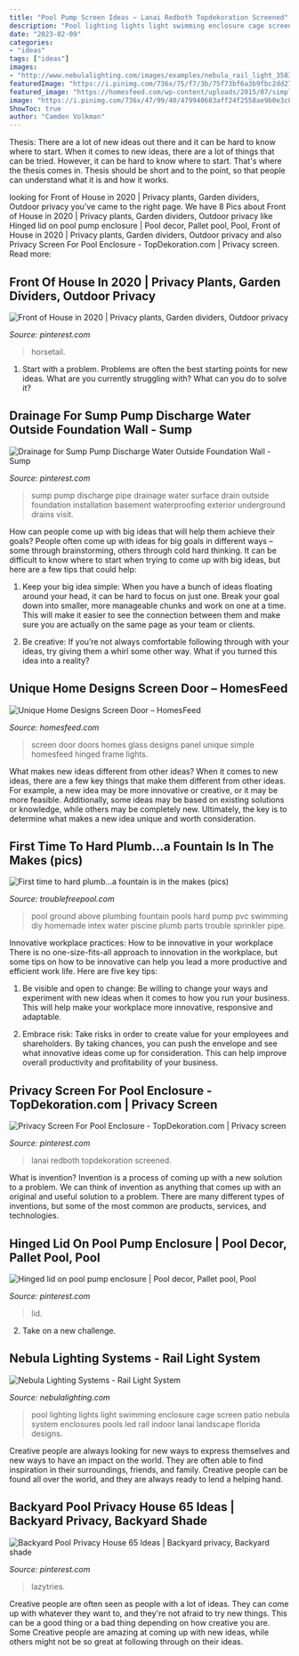 ```yaml
---
title: "Pool Pump Screen Ideas ~ Lanai Redboth Topdekoration Screened"
description: "Pool lighting lights light swimming enclosure cage screen patio nebula system enclosures pools led rail indoor lanai landscape florida designs"
date: "2023-02-09"
categories:
- "ideas"
tags: ["ideas"]
images:
- "http://www.nebulalighting.com/images/examples/nebula_rail_light_3583.jpg"
featuredImage: "https://i.pinimg.com/736x/75/f7/3b/75f73bf6a3b9fbc2dd273a9f2a8511e7.jpg"
featured_image: "https://homesfeed.com/wp-content/uploads/2015/07/simple-hinged-wood-screen-door-in-black-color-with-larger-sidelights-and-crafted-glass-panel.jpg"
image: "https://i.pinimg.com/736x/47/99/40/479940683aff24f2558ae9b0e3c8cbb9.jpg"
ShowToc: true
author: "Camden Volkman"
---
```



Thesis: There are a lot of new ideas out there and it can be hard to know where to start.
When it comes to new ideas, there are a lot of things that can be tried. However, it can be hard to know where to start. That's where the thesis comes in. Thesis should be short and to the point, so that people can understand what it is and how it works.

	

		
looking for Front of House in 2020 | Privacy plants, Garden dividers, Outdoor privacy you've came to the right page. We have 8 Pics about Front of House in 2020 | Privacy plants, Garden dividers, Outdoor privacy like Hinged lid on pool pump enclosure | Pool decor, Pallet pool, Pool, Front of House in 2020 | Privacy plants, Garden dividers, Outdoor privacy and also Privacy Screen For Pool Enclosure - TopDekoration.com | Privacy screen. Read more:
		
    
## Front Of House In 2020 | Privacy Plants, Garden Dividers, Outdoor Privacy

<img loading=lazy src="https://i.pinimg.com/736x/ab/f8/f1/abf8f1d7dbc4ece468b3e94a137d9371.jpg" onerror="this.onerror=null;this.src='https://tse3.mm.bing.net/th?id=OIP.dtZGIXWBmlbJNyHDJOArbgHaLR&amp;pid=15.1';" alt="Front of House in 2020 | Privacy plants, Garden dividers, Outdoor privacy">

_Source: pinterest.com_

>horsetail. 

	

1. Start with a problem. Problems are often the best starting points for new ideas. What are you currently struggling with? What can you do to solve it? 

    
## Drainage For Sump Pump Discharge Water Outside Foundation Wall - Sump

<img loading=lazy src="https://i.pinimg.com/736x/75/f7/3b/75f73bf6a3b9fbc2dd273a9f2a8511e7.jpg" onerror="this.onerror=null;this.src='https://tse2.mm.bing.net/th?id=OIP.l2fZBRQuQ3kMeiWRLG_rYgHaJ3&amp;pid=15.1';" alt="Drainage for Sump Pump Discharge Water Outside Foundation Wall - Sump">

_Source: pinterest.com_

>sump pump discharge pipe drainage water surface drain outside foundation installation basement waterproofing exterior underground drains visit. 

	

How can people come up with big ideas that will help them achieve their goals?
People often come up with ideas for big goals in different ways – some through brainstorming, others through cold hard thinking. It can be difficult to know where to start when trying to come up with big ideas, but here are a few tips that could help:
1. Keep your big idea simple: When you have a bunch of ideas floating around your head, it can be hard to focus on just one. Break your goal down into smaller, more manageable chunks and work on one at a time. This will make it easier to see the connection between them and make sure you are actually on the same page as your team or clients.

2. Be creative: If you’re not always comfortable following through with your ideas, try giving them a whirl some other way. What if you turned this idea into a reality?

    
## Unique Home Designs Screen Door – HomesFeed

<img loading=lazy src="https://homesfeed.com/wp-content/uploads/2015/07/simple-hinged-wood-screen-door-in-black-color-with-larger-sidelights-and-crafted-glass-panel.jpg" onerror="this.onerror=null;this.src='https://tse4.mm.bing.net/th?id=OIP.yyMSY2HqkrHW49NAKUcGtwHaJ4&amp;pid=15.1';" alt="Unique Home Designs Screen Door – HomesFeed">

_Source: homesfeed.com_

>screen door doors homes glass designs panel unique simple homesfeed hinged frame lights. 

	

What makes new ideas different from other ideas?
When it comes to new ideas, there are a few key things that make them different from other ideas. For example, a new idea may be more innovative or creative, or it may be more feasible. Additionally, some ideas may be based on existing solutions or knowledge, while others may be completely new. Ultimately, the key is to determine what makes a new idea unique and worth consideration.

    
## First Time To Hard Plumb...a Fountain Is In The Makes (pics)

<img loading=lazy src="http://i74.photobucket.com/albums/i268/bigt8600/8fef3249.jpg" onerror="this.onerror=null;this.src='https://tse1.mm.bing.net/th?id=OIP.E96S5aZWOeTbQ4O84spWbwHaFh&amp;pid=15.1';" alt="First time to hard plumb...a fountain is in the makes (pics)">

_Source: troublefreepool.com_

>pool ground above plumbing fountain pools hard pump pvc swimming diy homemade intex water piscine plumb parts trouble sprinkler pipe. 

	

Innovative workplace practices: How to be innovative in your workplace
There is no one-size-fits-all approach to innovation in the workplace, but some tips on how to be innovative can help you lead a more productive and efficient work life. Here are five key tips:
1. Be visible and open to change: Be willing to change your ways and experiment with new ideas when it comes to how you run your business. This will help make your workplace more innovative, responsive and adaptable.

2. Embrace risk: Take risks in order to create value for your employees and shareholders. By taking chances, you can push the envelope and see what innovative ideas come up for consideration. This can help improve overall productivity and profitability of your business.


    
## Privacy Screen For Pool Enclosure - TopDekoration.com | Privacy Screen

<img loading=lazy src="https://i.pinimg.com/736x/47/99/40/479940683aff24f2558ae9b0e3c8cbb9.jpg" onerror="this.onerror=null;this.src='https://tse4.mm.bing.net/th?id=OIP.Rd3uNtEfRlAb8xT4IHiH2wHaEK&amp;pid=15.1';" alt="Privacy Screen For Pool Enclosure - TopDekoration.com | Privacy screen">

_Source: pinterest.com_

>lanai redboth topdekoration screened. 

	

What is invention?
Invention is a process of coming up with a new solution to a problem. We can think of invention as anything that comes up with an original and useful solution to a problem. There are many different types of inventions, but some of the most common are products, services, and technologies.

    
## Hinged Lid On Pool Pump Enclosure | Pool Decor, Pallet Pool, Pool

<img loading=lazy src="https://i.pinimg.com/736x/66/ce/b8/66ceb863d43cb3c631f28a8407241173.jpg" onerror="this.onerror=null;this.src='https://tse4.mm.bing.net/th?id=OIP.O9WQorljGkBvp0XiVdbg-QHaLH&amp;pid=15.1';" alt="Hinged lid on pool pump enclosure | Pool decor, Pallet pool, Pool">

_Source: pinterest.com_

>lid. 

	

2. Take on a new challenge.

    
## Nebula Lighting Systems - Rail Light System

<img loading=lazy src="http://www.nebulalighting.com/images/examples/nebula_rail_light_3583.jpg" onerror="this.onerror=null;this.src='https://tse3.mm.bing.net/th?id=OIP.NmKB5h1gaqVeuTqlmWlnigHaE8&amp;pid=15.1';" alt="Nebula Lighting Systems - Rail Light System">

_Source: nebulalighting.com_

>pool lighting lights light swimming enclosure cage screen patio nebula system enclosures pools led rail indoor lanai landscape florida designs. 

	

Creative people are always looking for new ways to express themselves and new ways to have an impact on the world. They are often able to find inspiration in their surroundings, friends, and family. Creative people can be found all over the world, and they are always ready to lend a helping hand.

    
## Backyard Pool Privacy House 65 Ideas | Backyard Privacy, Backyard Shade

<img loading=lazy src="https://i.pinimg.com/736x/1d/b7/0e/1db70e81fcd24b672db592b9067116d5.jpg" onerror="this.onerror=null;this.src='https://tse3.mm.bing.net/th?id=OIP.k21Kg0qOBJlqF7egMbDuUgAAAA&amp;pid=15.1';" alt="Backyard Pool Privacy House 65 Ideas | Backyard privacy, Backyard shade">

_Source: pinterest.com_

>lazytries. 

	

Creative people are often seen as people with a lot of ideas. They can come up with whatever they want to, and they're not afraid to try new things. This can be a good thing or a bad thing depending on how creative you are. Some Creative people are amazing at coming up with new ideas, while others might not be so great at following through on their ideas.

